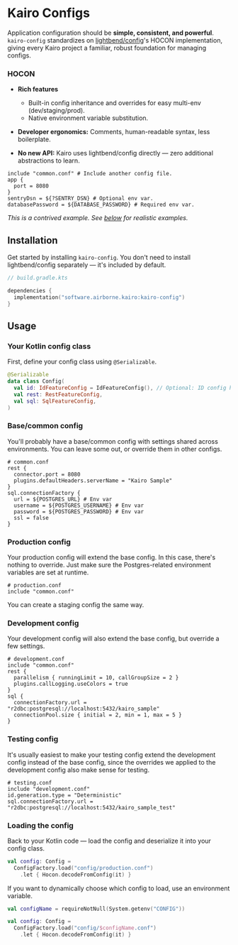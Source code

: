 # Kairo Configs

Application configuration should be **simple, consistent, and powerful**.
`kairo-config` standardizes on [lightbend/config](https://github.com/lightbend/config)'s HOCON implementation,
giving every Kairo project a familiar, robust foundation for managing configs.

### HOCON

- **Rich features**
  - Built-in config inheritance and overrides for easy multi-env (dev/staging/prod).
  - Native environment variable substitution.

- **Developer ergonomics:** Comments, human-readable syntax, less boilerplate.

- **No new API:** Kairo uses lightbend/config directly — zero additional abstractions to learn.

```hocon
include "common.conf" # Include another config file.
app {
  port = 8080
}
sentryDsn = ${?SENTRY_DSN} # Optional env var.
databasePassword = ${DATABASE_PASSWORD} # Required env var.
```

_This is a contrived example. See [below](#usage) for realistic examples._

## Installation

Get started by installing `kairo-config`.
You don't need to install lightbend/config separately — it's included by default.

```kotlin
// build.gradle.kts

dependencies {
  implementation("software.airborne.kairo:kairo-config")
}
```

## Usage

### Your Kotlin config class

First, define your config class using `@Serializable`.

```kotlin
@Serializable
data class Config(
  val id: IdFeatureConfig = IdFeatureConfig(), // Optional: ID config has good defaults. 
  val rest: RestFeatureConfig,
  val sql: SqlFeatureConfig,
)
```

### Base/common config

You'll probably have a base/common config with settings shared across environments.
You can leave some out, or override them in other configs.

```hocon
# common.conf
rest {
  connector.port = 8080
  plugins.defaultHeaders.serverName = "Kairo Sample"
}
sql.connectionFactory {
  url = ${POSTGRES_URL} # Env var
  username = ${POSTGRES_USERNAME} # Env var
  password = ${POSTGRES_PASSWORD} # Env var
  ssl = false
}
```

### Production config

Your production config will extend the base config.
In this case, there's nothing to override.
Just make sure the Postgres-related environment variables are set at runtime.

```hocon
# production.conf
include "common.conf"
```

You can create a staging config the same way.

### Development config

Your development config will also extend the base config,
but override a few settings.

```hocon
# development.conf
include "common.conf"
rest {
  parallelism { runningLimit = 10, callGroupSize = 2 }
  plugins.callLogging.useColors = true
}
sql {
  connectionFactory.url = "r2dbc:postgresql://localhost:5432/kairo_sample"
  connectionPool.size { initial = 2, min = 1, max = 5 }
}
```

### Testing config

It's usually easiest to make your testing config extend the development config instead of the base config,
since the overrides we applied to the development config also make sense for testing.

```hocon
# testing.conf
include "development.conf"
id.generation.type = "Deterministic"
sql.connectionFactory.url = "r2dbc:postgresql://localhost:5432/kairo_sample_test"
```

### Loading the config

Back to your Kotlin code — load the config and deserialize it into your config class.

```kotlin
val config: Config =
  ConfigFactory.load("config/production.conf")
    .let { Hocon.decodeFromConfig(it) }
```

If you want to dynamically choose which config to load, use an environment variable.

```kotlin
val configName = requireNotNull(System.getenv("CONFIG"))

val config: Config =
  ConfigFactory.load("config/$configName.conf")
    .let { Hocon.decodeFromConfig(it) }
```
